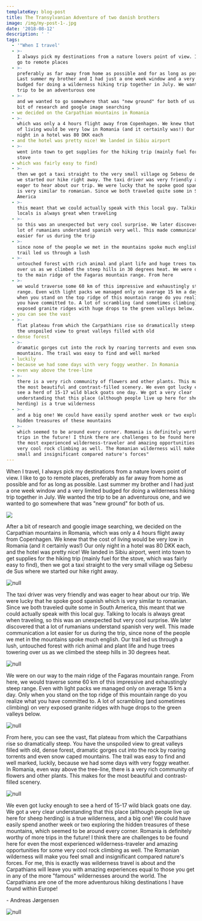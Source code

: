 ```yaml
---
templateKey: blog-post
title: The Transylvanian Adventure of two danish brothers
image: /img/my-post-1-.jpg
date: '2018-08-12'
description: ' '
tags:
  - '"When I travel'
  - >-
    I always pick my destinations from a nature lovers point of view. I like to
    go to remote places
  - >-
    preferably as far away from home as possible and for as long as possible.
    Last summer my brother and I had just a one week window and a very limited
    budged for doing a wilderness hiking trip together in July. We wanted the
    trip to be an adventurous one
  - >-
    and we wanted to go somewhere that was "new ground" for both of us. After a
    bit of research and google image searching
  - we decided on the Carpathian mountains in Romania
  - >-
    which was only a 4 hours flight away from Copenhagen. We knew that the cost
    of living would be very low in Romania (and it certainly was!) Our only
    night in a hotel was 80 DKK each
  - and the hotel was pretty nice! We landed in Sibiu airport
  - >-
    went into town to get supplies for the hiking trip (mainly fuel for the
    stove
  - which was fairly easy to find)
  - >-
    then we got a taxi straight to the very small village og Sebesu de Sus where
    we started our hike right away. The taxi driver was very friendly and was
    eager to hear about our trip. We were lucky that he spoke good spanish which
    is very similar to romanian. Since we both traveled quite some in South
    America
  - >-
    this meant that we could actually speak with this local guy. Talking to
    locals is always great when traveling
  - >-
    so this was an unexpected but very cool surprise. We later discovered that a
    lot of rumanians understand spanish very well. This made communication a lot
    easier for us during the trip
  - >-
    since none of the people we met in the mountains spoke much english. Our
    trail led us through a lush
  - >-
    untouched forest with rich animal and plant life and huge trees towering
    over us as we climbed the steep hills in 30 degrees heat. We were on our way
    to the main ridge of the Fagaras mountain range. From here
  - >-
    we would traverse some 60 km of this impressive and exhaustingly steep
    range. Even with light packs we managed only on average 15 km a day. Only
    when you stand on the top ridge of this mountain range do you realize what
    you have committed to. A lot of scrambling (and sometimes climbing) on very
    exposed granite ridges with huge drops to the green valleys below. From here
  - you can see the vast
  - >-
    flat plateau from which the Carpathians rise so dramatically steep. You have
    the unspoiled view to great valleys filled with old
  - dense forest
  - >-
    dramatic gorges cut into the rock by roaring torrents and even snow caped
    mountains. The trail was easy to find and well marked
  - luckily
  - because we had some days with very foggy weather. In Romania
  - even way above the tree-line
  - >-
    there is a very rich community of flowers and other plants. This makes for
    the most beautiful and contrast-filled scenery. We even got lucky enough to
    see a herd of 15-17 wild black goats one day. We got a very clear
    understanding that this place (although people live up here for sheep
    herding) is a true wilderness
  - >-
    and a big one! We could have easily spend another week or two exploring the
    hidden treasures of these mountains
  - >-
    which seemed to be around every corner. Romania is definitely worthy of more
    trips in the future! I think there are challenges to be found here for even
    the most experienced wilderness-traveler and amazing opportunities for some
    very cool rock climbing as well. The Romanian wilderness will make you feel
    small and insignificant compared nature's forces"
---
```

When I travel, I always pick my destinations from a nature lovers point of view. I like to go to remote places, preferably as far away from home as possible and for as long as possible. Last summer my brother and I had just a one week window and a very limited budged for doing a wilderness hiking trip together in July. We wanted the trip to be an adventurous one, and we wanted to go somewhere that was "new ground" for both of us. 

![](/img/img_6874.jpg)

After a bit of research and google image searching, we decided on the Carpathian mountains in Romania, which was only a 4 hours flight away from Copenhagen. We knew that the cost of living would be very low in Romania (and it certainly was!) Our only night in a hotel was 80 DKK each, and the hotel was pretty nice! We landed in Sibiu airport, went into town to get supplies for the hiking trip (mainly fuel for the stove, which was fairly easy to find), then we got a taxi straight to the very small village og Sebesu de Sus where we started our hike right away. 

![null](/img/img_6496.jpg)

The taxi driver was very friendly and was eager to hear about our trip. We were lucky that he spoke good spanish which is very similar to romanian. Since we both traveled quite some in South America, this meant that we could actually speak with this local guy. Talking to locals is always great when traveling, so this was an unexpected but very cool surprise. We later discovered that a lot of rumanians understand spanish very well. This made communication a lot easier for us during the trip, since none of the people we met in the mountains spoke much english. Our trail led us through a lush, untouched forest with rich animal and plant life and huge trees towering over us as we climbed the steep hills in 30 degrees heat. 

![null](/img/img_6352.jpg)

We were on our way to the main ridge of the Fagaras mountain range. From here, we would traverse some 60 km of this impressive and exhaustingly steep range. Even with light packs we managed only on average 15 km a day. Only when you stand on the top ridge of this mountain range do you realize what you have committed to. A lot of scrambling (and sometimes climbing) on very exposed granite ridges with huge drops to the green valleys below. 

![null](/img/img_6636.jpg)

From here, you can see the vast, flat plateau from which the Carpathians rise so dramatically steep. You have the unspoiled view to great valleys filled with old, dense forest, dramatic gorges cut into the rock by roaring torrents and even snow caped mountains. The trail was easy to find and well marked, luckily, because we had some days with very foggy weather. In Romania, even way above the tree-line, there is a very rich community of flowers and other plants. This makes for the most beautiful and contrast-filled scenery.

![null](/img/img_6507.jpg)

We even got lucky enough to see a herd of 15-17 wild black goats one day. We got a very clear understanding that this place (although people live up here for sheep herding) is a true wilderness, and a big one! We could have easily spend another week or two exploring the hidden treasures of these mountains, which seemed to be around every corner. Romania is definitely worthy of more trips in the future! I think there are challenges to be found here for even the most experienced wilderness-traveler and amazing opportunities for some very cool rock climbing as well. The Romanian wilderness will make you feel small and insignificant compared nature's forces. For me, this is exactly was wilderness travel is about and the Carpathians will leave you with amazing experiences equal to those you get in any of the more "famous" wildernesses around the world. The Carpathians are one of the more adventurous hiking destinations I have found within Europe!

\- Andreas Jørgensen

![null](/img/img_6550-1-.jpg)
